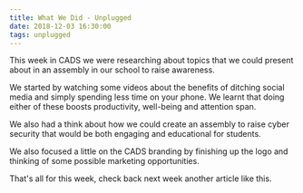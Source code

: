 ```yaml
---
title: What We Did - Unplugged
date: 2018-12-03 16:30:00
tags: unplugged
---
```

This week in CADS we were researching about topics that we could present about in an assembly in our school to raise awareness.

We started by watching some videos about the benefits of ditching social media and simply spending less time on your phone. We learnt that doing either of these boosts productivity, well-being and attention span.

We also had a think about how we could create an assembly to raise cyber security that would be both engaging and educational for students.

We also focused a little on the CADS branding by finishing up the logo and thinking of some possible marketing opportunities.

That's all for this week, check back next week another article like this.